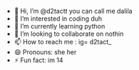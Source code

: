 - 👋 Hi, I’m @d2tactt you can call me dalila
- 👀 I’m interested in coding duh
- 🌱 I’m currently learning python
- 💞️ I’m looking to collaborate on nothin
- 📫 How to reach me : ig= d2tact_
- 😄 Pronouns: she her
- ⚡ Fun fact: im 14

<!---
d2tactt/d2tactt is a ✨ special ✨ repository because its `README.md` (this file) appears on your GitHub profile.
You can click the Preview link to take a look at your changes.
--->
